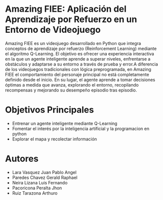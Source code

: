 # Amazing FIEE: Aplicación del Aprendizaje por Refuerzo en un Entorno de Videojuego
Amazing FIEE es un videojuego desarrollado en Python que integra conceptos de aprendizaje por refuerzo (Reinforcement Learning) mediante el algoritmo Q-Learning. El objetivo es ofrecer una experiencia interactiva en la que un agente inteligente aprende a superar niveles, enfrentarse a obstáculos y adaptarse a su entorno a través de prueba y error.A diferencia de los videojuegos tradicionales con lógica preprogramada, en Amazing FIEE el comportamiento del personaje principal no está completamente definido desde el inicio. En su lugar, el agente aprende a tomar decisiones óptimas a medida que avanza, explorando el entorno, recopilando recompensas y mejorando su desempeño episodio tras episodio. 
# Objetivos Principales
- Entrenar un agente inteligente mediante Q-Learning
- Fomentar el interés por la inteligencia artificial y la programacion en python
- Explorar el mapa y recolectar información
# Autores 
- Lara Vasquez Juan Pablo Angel
- Paredes Chavez Gerald Raphael
- Neira Lizana Luis Fernando
- Pacoricona Peralta Jhon 
- Ruiz Tarazona Arthuro
